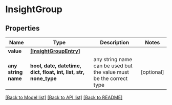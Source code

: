 # InsightGroup


## Properties
Name | Type | Description | Notes
------------ | ------------- | ------------- | -------------
**value** | [**[InsightGroupEntry]**](InsightGroupEntry.md) |  | 
**any string name** | **bool, date, datetime, dict, float, int, list, str, none_type** | any string name can be used but the value must be the correct type | [optional]

[[Back to Model list]](../README.md#documentation-for-models) [[Back to API list]](../README.md#documentation-for-api-endpoints) [[Back to README]](../README.md)


